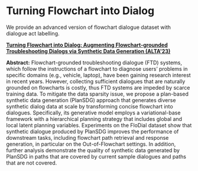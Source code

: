 # Turning Flowchart into Dialog
We provide an advanced version of flowchart dialogue dataset with dialogue act labelling.

**[Turning Flowchart into Dialog: Augmenting Flowchart-grounded Troubleshooting Dialogs via Synthetic Data Generation (ALTA'23)](https://arxiv.org/abs/2305.01323)**

**Abstract:** Flowchart-grounded troubleshooting dialogue (FTD) systems, which follow the instructions of a flowchart to diagnose users’ problems in specific domains (e.g., vehicle, laptop), have been gaining research interest in recent years. However, collecting sufficient dialogues that are naturally grounded on flowcharts is costly, thus FTD systems are impeded by scarce training data. To mitigate the data sparsity issue, we propose a plan-based synthetic data generation (PlanSDG) approach that generates diverse
synthetic dialog data at scale by transforming concise flowchart into dialogues. Specifically, its generative model employs a variational-base framework with a hierarchical planning strategy that includes global and local latent planning variables. Experiments on the FloDial dataset show that synthetic dialogue produced by PlanSDG improves the performance of downstream tasks, including flowchart path retrieval and response generation, in particular on the Out-of-Flowchart settings. In addition, further analysis demonstrate the quality of synthetic data generated by PlanSDG in paths that are covered by current sample dialogues and paths that are not covered.
